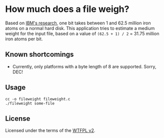 # How much does a file weigh?

Based on [IBM's research](http://gizmodo.com/5875674/ibm-figures-out-how-many-atoms-it-takes-to-hold-a-bit-hint-its-12), one bit takes between 1 and 62.5 million iron atoms on a normal hard disk. This application tries to estimate a medium weight for the input file, based on a value of `(62.5 + 1) / 2` = 31.75 million iron atoms per bit.

## Known shortcomings

* Currently, only platforms with a byte length of 8 are supported. Sorry, DEC!

## Usage

    cc -o fileweight fileweight.c
    ./fileweight some-file

## License

Licensed under the terms of the [WTFPL v2](http://wtfpl.net/txt/copying).
